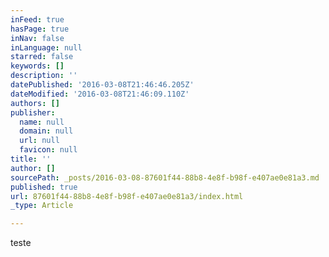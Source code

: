 ```yaml
---
inFeed: true
hasPage: true
inNav: false
inLanguage: null
starred: false
keywords: []
description: ''
datePublished: '2016-03-08T21:46:46.205Z'
dateModified: '2016-03-08T21:46:09.110Z'
authors: []
publisher:
  name: null
  domain: null
  url: null
  favicon: null
title: ''
author: []
sourcePath: _posts/2016-03-08-87601f44-88b8-4e8f-b98f-e407ae0e81a3.md
published: true
url: 87601f44-88b8-4e8f-b98f-e407ae0e81a3/index.html
_type: Article

---
```

teste